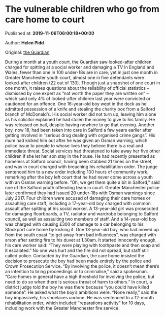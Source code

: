 
# The vulnerable children who go from care home to court

Published at: **2019-11-06T06:00:18+00:00**

Author: **Helen Pidd**

Original: [the Guardian](https://www.theguardian.com/society/2019/nov/06/vulnerable-children-care-home-to-court)

During a month at a youth court, the Guardian saw looked-after children charged for spitting at a social worker and damaging a TV
In England and Wales, fewer than one in 100 under-18s are in care, yet in just one month in Greater Manchester youth court, almost one in five defendants were looked-after children (22 out of 130).
Though just a snapshot of one court in one month, it raises questions about the reliability of official statistics – dismissed by one expert as “not worth the paper they are written on” – which said only 4% of looked-after children last year were convicted or cautioned for an offence.
One 16-year-old boy wept in the dock as he admitted possession of a knife and stealing the charity box from a Salford branch of McDonald’s. His social worker did not turn up, leaving him alone as his solicitor explained he had stolen the money to give to his family. He was released on bail, despite having nowhere to go that evening.
Another boy, now 18, had been taken into care in Salford a few years earlier after getting involved in “serious drug dealing with organised crime gangs”. His mum had kicked him out after he was given an Osman warning, which police issue to people to whose lives they believe there is a real and immediate threat. Social services had threatened to take away her five other children if she let her son stay in the house.
He had recently presented as homeless at Salford council, having been stabbed 21 times on the street, and was in court charged with breaching his rehabilitation order. The judge sentenced him to a new order including 100 hours of community work, remarking after the boy left court that he had never come across a youth with an Osman warning before. “Oh, we get them quite a bit in Salford,” said one of the Salford youth offending team in court. Greater Manchester police later confirmed they had issued 20 under-18s with Osman warnings since July 2017.
Four children were accused of damaging their care homes or assaulting care staff, including a 17-year-old boy charged with common assault after spitting at his social worker. A 13-year-old girl was prosecuted for damaging floorboards, a TV, radiator and wardrobe belonging to Salford council, as well as assaulting two members of staff. And a 14-year-old boy was charged with causing £300 of damage to a car belonging to his Stockport care home by kicking it.
One 13-year-old boy, who had moved up from the south coast “to get away from bad influences”, was charged with arson after setting fire to his duvet at 1.30am. It started innocently enough, his care worker said: “They were playing with toothpaste and then soap and it escalated.”
No one was hurt and the fire did not spread, but staff still called police. Contacted by the Guardian, the care home insisted the decision to prosecute the boy had been made entirely by the police and Crown Prosecution Service. “By involving the police, it doesn’t mean there’s an intention to bring proceedings or to criminalise,” said a spokesman. “Care homes in general have a high threshold for involving the police, but need to do so when there is serious threat of harm to others.”
In court, a district judge told the boy he was there because “you could have killed someone”. He asked what the boy’s ambitions were. “None really,” said the boy impassively, his shoelaces undone. He was sentenced to a 12-month rehabilitation order, which included “reparations activity” for 10 days, including work with the Greater Manchester fire service.
